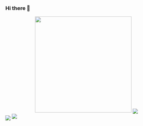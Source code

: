 ### Hi there 👋

<!--
**Ar-Seven/Ar-Seven** is a ✨ _special_ ✨ repository because its `README.md` (this file) appears on your GitHub profile.

Here are some ideas to get you started:

- 🔭 I’m currently working on ...
- 🌱 I’m currently learning ...
- 👯 I’m looking to collaborate on ...
- 🤔 I’m looking for help with ...
- 💬 Ask me about ...
- 📫 How to reach me: ...
- 😄 Pronouns: ...
- ⚡ Fun fact: ...
-->
<div id="header" align="center">
  <img src="https://c.tenor.com/2uyENRmiUt0AAAAC/coding.gif" width="300"/>
  <img align="center" src="https://github-readme-stats.vercel.app/api/top-langs/?username=ar-seven&&hide=cmake&langs_count=4&line_height=35&theme=radical" />
</div>
<a >
  <img align="center" src="https://github-readme-stats.vercel.app/api?username=ar-seven&show_icons=true&line_height=33&count_private=true&theme=radical" a />
</a>

<a>
  <img src="https://github-readme-streak-stats.herokuapp.com/?user=ar-seven&theme=radical" />
</a>
<br/>




